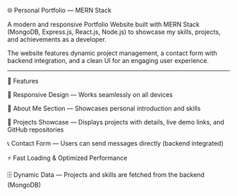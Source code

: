🌐 Personal Portfolio — MERN Stack

A modern and responsive Portfolio Website built with MERN Stack (MongoDB, Express.js, React.js, Node.js) to showcase my skills, projects, and achievements as a developer.

The website features dynamic project management, a contact form with backend integration, and a clean UI for an engaging user experience.


---

🚀 Features

🎨 Responsive Design — Works seamlessly on all devices

📜 About Me Section — Showcases personal introduction and skills

💼 Projects Showcase — Displays projects with details, live demo links, and GitHub repositories

📞 Contact Form — Users can send messages directly (backend integrated)

⚡ Fast Loading & Optimized Performance

🗄 Dynamic Data — Projects and skills are fetched from the backend (MongoDB)